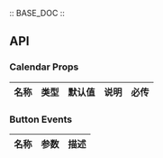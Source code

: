 :: BASE_DOC ::

## API
### Calendar Props

名称 | 类型 | 默认值 | 说明 | 必传
-- | -- | -- | -- | --

### Button Events

名称 | 参数 | 描述
-- | -- | --

